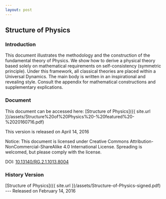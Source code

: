 ```yaml
---
layout: post
---
```


## Structure of Physics

### Introduction

This document illustrates the methodology and the construction of the fundamental theory of Physics. We show how to derive a physical theory based solely on mathematical requirements on self-consistency (symmetric principle). Under this framework, all classical theories are placed within a Universal Dynamics. The main body is written in an inspirational and revealing style. Consult the appendix for mathematical constructions and supplementary explications.

### Document

This document can be accessed here: [Structure of Physics]({{ site.url }}/assets/Structure%20of%20Physics%20-%20featured%20-%2020160716.pdf)

This version is released on April 14, 2016

Notice: This document is licensed under Creative Commons Attribution-NonCommercial-ShareAlike 4.0 International License. Spreading is welcomed, but please comply with the license.

DOI: [10.13140/RG.2.1.1013.8004](http://dx.doi.org/10.13140/RG.2.1.1013.8004)

### History Version

[Structure of Physics]({{ site.url }}/assets/Structure-of-Physics-signed.pdf) --- Released on February 14, 2016